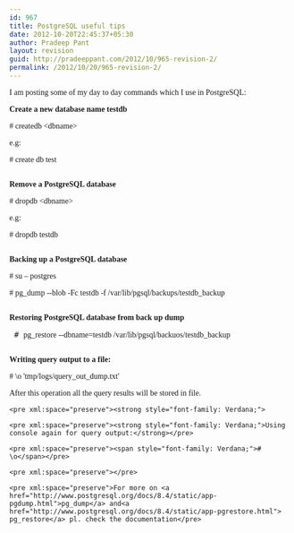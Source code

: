 ```yaml
---
id: 967
title: PostgreSQL useful tips
date: 2012-10-20T22:45:37+05:30
author: Pradeep Pant
layout: revision
guid: http://pradeeppant.com/2012/10/965-revision-2/
permalink: /2012/10/20/965-revision-2/
---
```

<span style="font-family: Verdana;">I am posting some of my day to day commands which I use in PostgreSQL:</span>

**<span style="font-family: Verdana;">Create</span><span style="font-family: Verdana;"> a new database name testdb</span>**

<div>
  <pre xml:space="preserve"><span style="font-family: Verdana;"># createdb &lt;dbname&gt;</span></pre>
  
  <pre xml:space="preserve"><span style="font-family: Verdana;">e.g: </span></pre>
  
  <pre xml:space="preserve"><span style="font-family: Verdana;"># create db test</span></pre>
  
  <pre xml:space="preserve"></pre>
  
  <pre xml:space="preserve"><strong><span style="font-family: Verdana;">Remove a PostgreSQL database</span></strong></pre>
  
  <pre xml:space="preserve"><span style="font-family: Verdana;"># dropdb &lt;dbname&gt;</span></pre>
  
  <pre xml:space="preserve"><span style="font-family: Verdana;">e.g: </span></pre>
  
  <pre xml:space="preserve"><span style="font-family: Verdana;"># dropdb testdb</span></pre>
  
  <pre xml:space="preserve"></pre>
  
  <pre xml:space="preserve"><strong><span style="font-family: Verdana;">Backing up a PostgreSQL database</span></strong></pre>
  
  <div>
    <span style="font-family: Verdana;"># su &#8211; postgres</span>
  </div>
  
  <pre xml:space="preserve"><span style="font-family: Verdana;"># pg_dump --blob -Fc testdb -f /var/lib/pgsql/backups/testdb_backup</span></pre>
  
  <pre xml:space="preserve"></pre>
  
  <pre xml:space="preserve"><strong><span style="font-family: Verdana;">Restoring PostgreSQL database from back up dump</span></strong></pre>
  
  <pre xml:space="preserve"> # <span style="font-family: Verdana;">pg_restore --dbname=testdb /var/lib/pgsql/backuos/testdb_backup</span></pre>
  
  <pre xml:space="preserve"></pre>
  
  <pre xml:space="preserve"><strong><span style="font-family: Verdana;">Writing query output to a file:</span></strong></pre>
  
  <pre xml:space="preserve"><span style="font-family: Verdana;"># \o 'tmp/logs/query_out_dump.txt'</span></pre>
  
  <div>
    <pre xml:space="preserve"><span style="font-family: Verdana;">After this operation all the query results will be stored in file.</span></pre>
    
    <pre xml:space="preserve"><strong style="font-family: Verdana;">
</strong></pre>
    
    <pre xml:space="preserve"><strong style="font-family: Verdana;">Using console again for query output:</strong></pre>
    
    <pre xml:space="preserve"><span style="font-family: Verdana;"># \o</span></pre>
    
    <pre xml:space="preserve"></pre>
    
    <pre xml:space="preserve">For more on <a href="http://www.postgresql.org/docs/8.4/static/app-pgdump.html">pg_dump</a> and<a href="http://www.postgresql.org/docs/8.4/static/app-pgrestore.html"> pg_restore</a> pl. check the documentation</pre>
  </div>
</div>